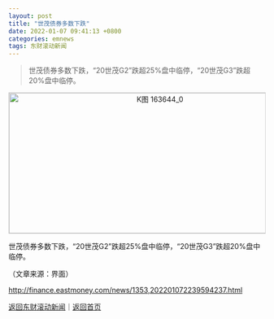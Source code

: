 ```yaml
---
layout: post
title: "世茂债券多数下跌"
date: 2022-01-07 09:41:13 +0800
categories: emnews
tags: 东财滚动新闻
---
```

> 世茂债券多数下跌，“20世茂G2”跌超25%盘中临停，“20世茂G3”跌超20%盘中临停。

<!-- EM_StockImg_Start --><p style="text-align:center;"><a href="http://quote.eastmoney.com/unify/r/1.163644" data-code="163644|1|1" data-code2="163644|1|4|" class="EmImageRemark" target="_blank"><img src="https://webquoteklinepic.eastmoney.com/GetPic.aspx?nid=1.163644&imageType=k&token=28dfeb41d35cc81d84b4664d7c23c49f&at=1" border="0" alt="K图 163644_0" data-code="K 163644|1|1" data-code2="K 163644|1|4|" style="border:#d1d1d1 1px solid;" width="578" height="276" /></a></p><!-- EM_StockImg_End --><p> 世茂债券多数下跌，“20世茂G2”跌超25%盘中临停，“20世茂G3”跌超20%盘中临停。</p><p class="em_media">（文章来源：界面）</p>

<http://finance.eastmoney.com/news/1353,202201072239594237.html>

[返回东财滚动新闻](//finews.withounder.com/emnews/)｜[返回首页](//finews.withounder.com/)